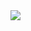 <img src="https://capsule-render.vercel.app/api?type=slice&color=293040&height=150&section=header&text=MULATTA&fontSize=45&fontColor=D5B263&rotate=10&fontAlign=65&fontAlignY=25" />
